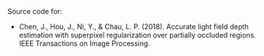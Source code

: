 Source code for:

- Chen, J., Hou, J., Ni, Y., & Chau, L. P. (2018). Accurate light field depth estimation with superpixel regularization over partially occluded regions. IEEE Transactions on Image Processing.

